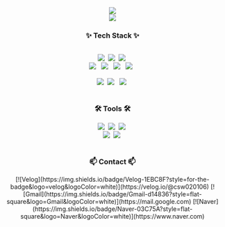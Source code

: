 <!--타이틀 부분-->
<div align="center">
  <img src="https://capsule-render.vercel.app/api?type=Venom&color=9d74d6&height=300&section=header&text=Hasegos%20Github&fontSize=90&fontColor=000000">
</div>
<!--방문자 수-->
<div align="center">
  <img src="https://hitscounter.dev/api/hit?url=https%3A%2F%2Fgithub.com%2FSuhoBam&label=&icon=github&color=%238540f5">
</div>
<!--내용 부분-->
<h3 align="center">✨ Tech Stack ✨</h3>
<br>
<div align="center"> 
  <img src="https://img.shields.io/badge/javascript-F7DF1E.svg?style=for-the-badge&logo=javascript&logoColor=20232a" />&nbsp
  <img src="https://img.shields.io/badge/html5-E34F26.svg?style=for-the-badge&logo=html5&logoColor=white" />&nbsp
  <img src="https://img.shields.io/badge/css3-1572B6.svg?style=for-the-badge&logo=css3&logoColor=white" />&nbsp    
</div>
<div align="center">
    <img src="https://img.shields.io/badge/java-%23ED8B00.svg?style=for-the-badge&logo=openjdk&logoColor=white">
  &nbsp
    <img src="https://img.shields.io/badge/spring-%236DB33F.svg?style=for-the-badge&logo=spring&logoColor=white">  
  &nbsp  
    <img src="https://img.shields.io/badge/c-%2300599C.svg?style=for-the-badge&logo=c&logoColor=white">  
  &nbsp
    <img src="https://img.shields.io/badge/AWS-%23FF9900.svg?style=for-the-badge&logo=amazon-aws&logoColor=white">
    &nbsp  
</div>
<br>
<div align="center">
    <img src="https://github-readme-stats.vercel.app/api?username=SuhoBam&show_icons=true&theme=tru">&nbsp
    <img src="http://mazassumnida.wtf/api/v2/generate_badge?boj=yourname"> &nbsp
    <img src="https://github-readme-stats.vercel.app/api/top-langs/?username=SuhoBam&show_icons=true&hide_border=true&title_color=004386&icon_color=004386&layout=compact">&nbsp    
</div>
<br>
<h3 align="center">🛠 Tools 🛠</h3>
<div align="center">
  <img src="https://img.shields.io/badge/git-F05033.svg?style=for-the-badge&logo=git&logoColor=white" />&nbsp
  <img src="https://img.shields.io/badge/github-181717.svg?style=for-the-badge&logo=github&logoColor=white" />&nbsp
  <img src="https://img.shields.io/badge/Notion-F3F3F3.svg?style=for-the-badge&logo=notion&logoColor=black" />&nbsp
</div>
<div align="center">
  <img src="https://img.shields.io/badge/VSCode-2C2C32.svg?style=for-the-badge&logo=visual-studio-code&logoColor=22ABF3" />&nbsp
  <img src="https://img.shields.io/badge/IntelliJIDEA-000000.svg?style=for-the-badge&logo=intellij-idea&logoColor=white">&nbsp  
</div>
<br>
<h3 align="center">📫 Contact 📫</h3>
<div align="center">  
  [![Velog](https://img.shields.io/badge/Velog-1EBC8F?style=for-the-badge&logo=velog&logoColor=white)](https://velog.io/@csw020106)  
  [![Gmail](https://img.shields.io/badge/Gmail-d14836?style=flat-square&logo=Gmail&logoColor=white)](https://mail.google.com)  
  [![Naver](https://img.shields.io/badge/Naver-03C75A?style=flat-square&logo=Naver&logoColor=white)](https://www.naver.com)
</div>
